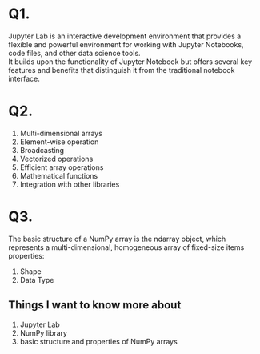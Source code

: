 # Q1.
Jupyter Lab is an interactive development environment that provides a flexible and powerful environment for working with Jupyter Notebooks,<br>
code files, and other data science tools.<br>
It builds upon the functionality of Jupyter Notebook but offers several key features and benefits that distinguish it from the traditional notebook interface.

# Q2.
1. Multi-dimensional arrays<br>
2. Element-wise operation<br>
3. Broadcasting<br>
4. Vectorized operations<br>
5. Efficient array operations<br>
6. Mathematical functions<br>
7. Integration with other libraries<br>
# Q3.
The basic structure of a NumPy array is the ndarray object, which represents a multi-dimensional, homogeneous array of fixed-size items<br>
properties:<br>
1. Shape<br>
2. Data Type<br>
## Things I want to know more about
1. Jupyter Lab
2. NumPy library
3.  basic structure and properties of NumPy arrays
